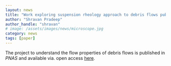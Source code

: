 ```yaml
---
layout: news
title: "Work exploring suspension rheology approach to debris flows published in <i>PNAS</i>"
author: "Shravan Pradeep"
author_handle: "shravan"
# image: /assets/images/news/microscope.jpg
category: news
tags: [paper]
---
```

The project to understand the flow properties of debris flows is published in <i>PNAS</i> and available via. open access [here](https://www.pnas.org/doi/10.1073/pnas.2209109119). 
